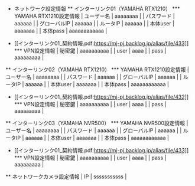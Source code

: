* ネットワーク設定情報
** インターリンク01（YAMAHA RTX1210）
*** YAMAHA RTX1210設定情報
| ユーザー名 | aaaaaaaa |
| パスワード | aaaaaa |
| グローバルIP | aaaaaa |
| ルータIP | aaaaaa |
| 本体user | aaaaaaa |
| 本体pass | aaaaaaaaaaaa |
- [[インターリンク01_契約情報.pdf:https://mj-pj.backlog.jp/alias/file/433]]
*** VPN設定情報
| 秘密鍵 | aaaaaaaaaa |
| user | aaaa |
| pass | aaaaaaaaa |

** インターリンク02（YAMAHA RTX1210）
*** YAMAHA RTX1210設定情報
| ユーザー名 | aaaaaaaa |
| パスワード | aaaaaa |
| グローバルIP | aaaaaa |
| ルータIP | aaaaaa |
| 本体user | aaaaaaa |
| 本体pass | aaaaaaaaaaaa |
- [[インターリンク01_契約情報.pdf:https://mj-pj.backlog.jp/alias/file/432]]
*** VPN設定情報
| 秘密鍵 | aaaaaaaaaa |
| user | aaaa |
| pass | aaaaaaaaa |

** インターリンク03（YAMAHA NVR500）
*** YAMAHA NVR500設定情報
| ユーザー名 | aaaaaaaa |
| パスワード | aaaaaa |
| グローバルIP | aaaaaa |
| ルータIP | aaaaaa |
| 本体user | aaaaaaa |
| 本体pass | aaaaaaaaaaaa |
- [[インターリンク01_契約情報.pdf:https://mj-pj.backlog.jp/alias/file/433]]
*** VPN設定情報
| 秘密鍵 | aaaaaaaaaa |
| user | aaaa |
| pass | aaaaaaaaa |

** ネットワークカメラ設定情報
| IP | sssssssssss |

